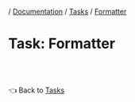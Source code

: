 / [Documentation](/documentation/README.md) / [Tasks](/documentation/tasks/README.md) / [Formatter](formatter.md)

# Task: Formatter

<br>
<br>

👈 Back to [Tasks](/documentation/tasks/README.md)
